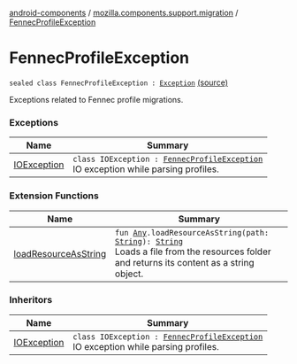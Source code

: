 [android-components](../../index.md) / [mozilla.components.support.migration](../index.md) / [FennecProfileException](./index.md)

# FennecProfileException

`sealed class FennecProfileException : `[`Exception`](https://kotlinlang.org/api/latest/jvm/stdlib/kotlin/-exception/index.html) [(source)](https://github.com/mozilla-mobile/android-components/blob/master/components/support/migration/src/main/java/mozilla/components/support/migration/FennecProfile.kt#L20)

Exceptions related to Fennec profile migrations.

### Exceptions

| Name | Summary |
|---|---|
| [IOException](-i-o-exception/index.md) | `class IOException : `[`FennecProfileException`](./index.md)<br>IO exception while parsing profiles. |

### Extension Functions

| Name | Summary |
|---|---|
| [loadResourceAsString](../../mozilla.components.support.test.file/kotlin.-any/load-resource-as-string.md) | `fun `[`Any`](https://kotlinlang.org/api/latest/jvm/stdlib/kotlin/-any/index.html)`.loadResourceAsString(path: `[`String`](https://kotlinlang.org/api/latest/jvm/stdlib/kotlin/-string/index.html)`): `[`String`](https://kotlinlang.org/api/latest/jvm/stdlib/kotlin/-string/index.html)<br>Loads a file from the resources folder and returns its content as a string object. |

### Inheritors

| Name | Summary |
|---|---|
| [IOException](-i-o-exception/index.md) | `class IOException : `[`FennecProfileException`](./index.md)<br>IO exception while parsing profiles. |
